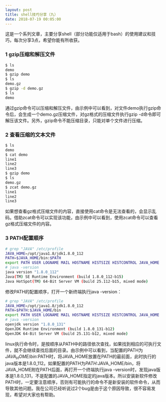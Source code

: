 ```yaml
---
layout: post
title: shell技巧分享（九）
date: 2018-07-19 00:05:00
---
```


这是一个系列文章，主要分享shell（部分功能仅适用于bash）的使用建议和技巧，每次分享3点，希望你能有所收获。

### 1 gzip压缩和解压文件

```bash
$ ls
demo
$ gzip demo 
$ ls
demo.gz
$ gzip -d demo.gz 
$ ls
demo
```

通过gzip命令可以压缩和解压文件，由示例中可以看到，对文件demo执行gzip命令后，会生成一个demo.gz压缩文件，对gz格式的压缩文件执行gzip -d命令即可解压该文件。另外，gzip命令不能压缩目录，只能对单个文件进行压缩。

### 2 查看压缩的文本文件

```bash
$ ls
demo
$ cat demo 
line1
line2
line3
$ gzip demo 
$ ls
demo.gz
$ zcat demo.gz 
line1
line2
line3
```

如果想查看gz格式压缩文件的内容，直接使用cat命令是无法查看的，会显示乱码。借助zcat命令可以实现该功能，由示例中可以看到，使用zcat命令可以查看gz格式压缩文件的内容。

### 3 PATH配置顺序

```bash
# grep "JAVA" /etc/profile
JAVA_HOME=/opt/java1.8/jdk1.8.0_112
PATH=$JAVA_HOME/bin:$PATH
export PATH USER LOGNAME MAIL HOSTNAME HISTSIZE HISTCONTROL JAVA_HOME
# java -version
java version "1.8.0_112"
Java(TM) SE Runtime Environment (build 1.8.0_112-b15)
Java HotSpot(TM) 64-Bit Server VM (build 25.112-b15, mixed mode)
```

修改PATH的配置顺序，打开一个新终端执行java -version：

```bash
# grep "JAVA" /etc/profile
JAVA_HOME=/opt/java1.8/jdk1.8.0_112
PATH=$PATH:$JAVA_HOME/bin
export PATH USER LOGNAME MAIL HOSTNAME HISTSIZE HISTCONTROL JAVA_HOME
# java -version
openjdk version "1.8.0_131"
OpenJDK Runtime Environment (build 1.8.0_131-b12)
OpenJDK 64-Bit Server VM (build 25.131-b12, mixed mode)
```

linux执行命令时，是按顺序从PATH中的路径依次查找，如果找到相应的可执行文件，就不会继续查找后面的目录。由示例中可以看到，当配置的PATH为$JAVA_HOME/bin:$PATH时，将JAVA_HOME放置在PATH的最前面，此时执行的java版本是1.8.0_112。如果配置的PATH为$PATH:$JAVA_HOME/bin，将JAVA_HOME附在PATH后面，再打开一个终端执行java -version时，发现java版本是1.8.0_131，不是配置的JAVA_HOME指定的java版本。所以安装新软件修改PATH时，一定要注意顺序，否则有可能执行的命令不是新安装的软件命令，从而导致其他问题。我在公司已经听说过2个bug是由于这个原因导致，很不容易发现，希望对大家也有帮助。
